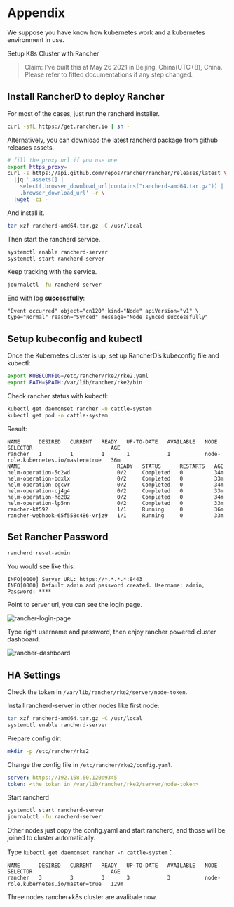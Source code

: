 # Appendix

We suppose you have know how kubernetes work and a kubernetes environment in use.

Setup K8s Cluster with Rancher

> Claim: I've built this at May 26 2021 in Beijing, China(UTC+8), China. Please refer to fitted documentations if any step changed.

## Install RancherD to deploy Rancher

For most of the cases, just run the rancherd installer.

```sh
curl -sfL https://get.rancher.io | sh -
```

Alternatively, you can download the latest rancherd package from github releases assets.

```sh
# fill the proxy url if you use one
export https_proxy=
curl -s https://api.github.com/repos/rancher/rancher/releases/latest \
  |jq '.assets[] |
    select(.browser_download_url|contains("rancherd-amd64.tar.gz")) |
    .browser_download_url' -r \
  |wget -ci -
```

And install it.

```sh
tar xzf rancherd-amd64.tar.gz -C /usr/local
```

Then start the rancherd service.

```sh
systemctl enable rancherd-server
systemctl start rancherd-server
```

Keep tracking with the service.

```sh
journalctl -fu rancherd-server
```

End with log **successfully**:

```log
"Event occurred" object="cn120" kind="Node" apiVersion="v1" \ 
type="Normal" reason="Synced" message="Node synced successfully"
```

## Setup kubeconfig and kubectl

Once the Kubernetes cluster is up, set up RancherD’s kubeconfig file and kubectl:

```sh
export KUBECONFIG=/etc/rancher/rke2/rke2.yaml
export PATH=$PATH:/var/lib/rancher/rke2/bin
```

Check rancher status with kubectl:

```sh
kubectl get daemonset rancher -n cattle-system
kubectl get pod -n cattle-system
```

Result:

```
NAME      DESIRED   CURRENT   READY   UP-TO-DATE   AVAILABLE   NODE SELECTOR                         AGE
rancher   1         1         1       1            1           node-role.kubernetes.io/master=true   36m
NAME                               READY   STATUS      RESTARTS   AGE
helm-operation-5c2wd               0/2     Completed   0          34m
helm-operation-bdxlx               0/2     Completed   0          33m
helm-operation-cgcvr               0/2     Completed   0          34m
helm-operation-cj4g4               0/2     Completed   0          33m
helm-operation-hq282               0/2     Completed   0          34m
helm-operation-lp5nn               0/2     Completed   0          33m
rancher-kf592                      1/1     Running     0          36m
rancher-webhook-65f558c486-vrjz9   1/1     Running     0          33m
```

## Set Rancher Password

```sh
rancherd reset-admin
```

You would see like this:

```text
INFO[0000] Server URL: https://*.*.*.*:8443      
INFO[0000] Default admin and password created. Username: admin, Password: ****
```

Point to server url, you can see the login page.

![rancher-login-page](assets/rancher-login-page.png)

Type right username and password, then enjoy rancher powered cluster dashboard.

![rancher-dashboard](assets/rancher-dashboard.png)

## HA Settings

Check the token in `/var/lib/rancher/rke2/server/node-token`.

Install rancherd-server in other nodes like first node:

```sh
tar xzf rancherd-amd64.tar.gz -C /usr/local
systemctl enable rancherd-server
```

Prepare config dir:

```sh
mkdir -p /etc/rancher/rke2
```

Change the config file in `/etc/rancher/rke2/config.yaml`.

```yaml
server: https://192.168.60.120:9345
token: <the token in /var/lib/rancher/rke2/server/node-token>
```

Start rancherd

```sh
systemctl start rancherd-server
journalctl -fu rancherd-server
```

Other nodes just copy the config.yaml and start rancherd, and those will be joined to cluster automatically.

Type `kubectl get daemonset rancher -n cattle-system`：

```text
NAME      DESIRED   CURRENT   READY   UP-TO-DATE   AVAILABLE   NODE SELECTOR                         AGE
rancher   3         3         3       3            3           node-role.kubernetes.io/master=true   129m
```

Three nodes rancher+k8s cluster are avalibale now.
